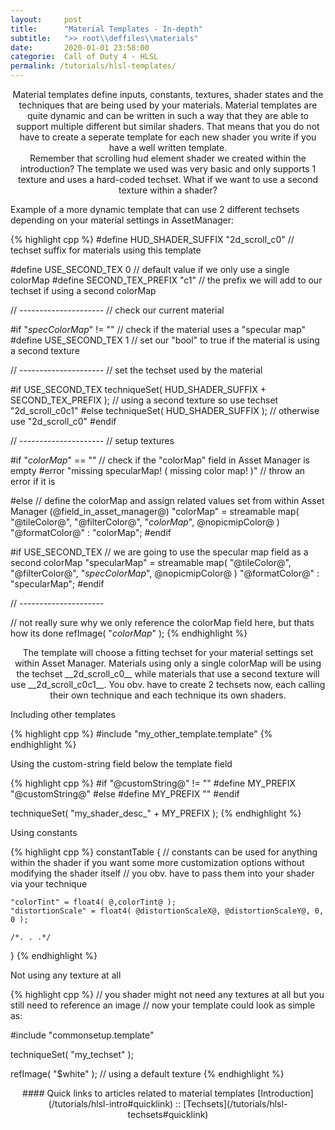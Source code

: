 ```yaml
---
layout:     post
title:      "Material Templates - In-depth"
subtitle:   ">> root\\deffiles\\materials"
date:       2020-01-01 23:58:00
categorie:  Call of Duty 4 - HLSL
permalink: /tutorials/hlsl-templates/
---
```

<!-- tag for quick links so we do not show the nav -->
<a name="quicklink"></a>

<div align="center" markdown="1">
Material templates define inputs, constants, textures, shader states and the techniques that are being used by your materials. Material templates are quite dynamic and can be written in such a way that they are able to support multiple different but similar shaders. That means that you do not have to create a seperate template for each new shader you write if you have a well written template.
</div>

<div align="center"><div class="seperator-75p"></div></div>
<div class="padding-1l"></div>

<div align="center" markdown="1">
Remember that scrolling hud element shader we created within the introduction? The template we used was very basic and only supports 1 texture and uses a hard-coded techset. What if we want to use a second texture within a shader?
</div>

<div class="padding-1l"></div>
<div class="highlight-header"><p>Example of a more dynamic template that can use 2 different techsets depending on your material settings in AssetManager:</p></div>
{% highlight cpp %}
#define HUD_SHADER_SUFFIX   "2d_scroll_c0"      // techset suffix for materials using this template

#define USE_SECOND_TEX      0                   // default value if we only use a single colorMap
#define SECOND_TEX_PREFIX   "c1"                // the prefix we will add to our techset if using a second colorMap

// ---------------------
// check our current material

#if "$specColorMap$" != ""              // check if the material uses a "specular map"
    #define USE_SECOND_TEX 1            // set our "bool" to true if the material is using a second texture

// ---------------------
// set the techset used by the material

#if USE_SECOND_TEX
    techniqueSet( HUD_SHADER_SUFFIX + SECOND_TEX_PREFIX );      // using a second texture so use techset "2d_scroll_c0c1"
#else
    techniqueSet( HUD_SHADER_SUFFIX );                          // otherwise use "2d_scroll_c0"
#endif

// ---------------------
// setup textures

#if "$colorMap$" == ""                                      // check if the "colorMap" field in Asset Manager is empty
    #error "missing specularMap! ( missing color map! )"    // throw an error if it is

#else
    // define the colorMap and assign related values set from within Asset Manager (@field_in_asset_manager@)
    "colorMap" = streamable map( "@tileColor@", "@filterColor@", "$colorMap$", @nopicmipColor@ ) "@formatColor@" : "colorMap";
#endif

#if USE_SECOND_TEX
    // we are going to use the specular map field as a second colorMap
    "specularMap" = streamable map( "@tileColor@", "@filterColor@", "$specColorMap$", @nopicmipColor@ ) "@formatColor@" : "specularMap";
#endif

// ---------------------

// not really sure why we only reference the colorMap field here, but thats how its done
refImage( "$colorMap$" );
{% endhighlight %}

<div class="padding-1l"></div>

<div align="center" markdown="1">
The template will choose a fitting techset for your material settings set within Asset Manager.  
Materials using only a single colorMap will be using the techset __2d_scroll_c0__  while materials that use a second texture will use __2d_scroll_c0c1__.  
You obv. have to create 2 techsets now, each calling their own technique and each technique its own shaders.
</div>



<div class="padding-1l"></div>
<div align="center"><div class="seperator-75p"></div></div>
<div class="padding-2l"></div>

<div class="highlight-header"><p>Including other templates</p></div>
{% highlight cpp %}
#include "my_other_template.template"
{% endhighlight %}

<div class="highlight-header"><p>Using the custom-string field below the template field</p></div>
{% highlight cpp %}
#if "@customString@" != ""
    #define MY_PREFIX "@customString@"
#else
    #define MY_PREFIX ""
#endif

techniqueSet( "my_shader_desc_" + MY_PREFIX );
{% endhighlight %}

<div class="highlight-header"><p>Using constants</p></div>
{% highlight cpp %}
constantTable
{
    // constants can be used for anything within the shader if you want some more customization options without modifying the shader itself
    // you obv. have to pass them into your shader via your technique

    "colorTint" = float4( @,colorTint@ );
    "distortionScale" = float4( @distortionScaleX@, @distortionScaleY@, 0, 0 );

    /*. . .*/
}
{% endhighlight %}

<div class="highlight-header"><p>Not using any texture at all</p></div>
{% highlight cpp %}
// you shader might not need any textures at all but you still need to reference an image
// now your template could look as simple as:

#include "commonsetup.template"

techniqueSet( "my_techset" );

refImage( "$white" );   // using a default texture
{% endhighlight %}

<div class="padding-1l"></div>
<div align="center"><div class="seperator-75p"></div></div>
<div class="padding-1l"></div>

<div align="center" markdown="1">
#### Quick links to articles related to material templates
[Introduction](/tutorials/hlsl-intro#quicklink) :: [Techsets](/tutorials/hlsl-techsets#quicklink)
</div> 